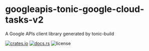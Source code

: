 # googleapis-tonic-google-cloud-tasks-v2

A Google APIs client library generated by tonic-build

[![crates.io](https://img.shields.io/crates/v/googleapis-tonic-google-cloud-tasks-v2)](https://crates.io/crates/googleapis-tonic-google-cloud-tasks-v2)
[![docs.rs](https://img.shields.io/docsrs/googleapis-tonic-google-cloud-tasks-v2)](https://docs.rs/googleapis-tonic-google-cloud-tasks-v2)
![license](https://img.shields.io/crates/l/googleapis-tonic-google-cloud-tasks-v2)
